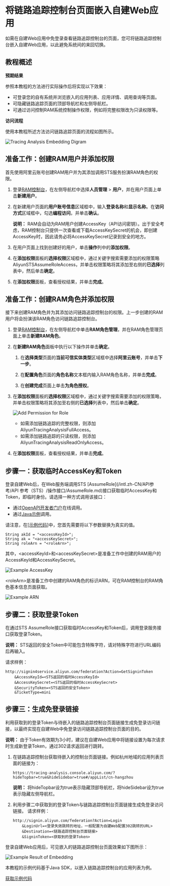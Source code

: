 # 将链路追踪控制台页面嵌入自建Web应用

如需在自建Web应用中免登录查看链路追踪控制台的页面，您可将链路追踪控制台嵌入自建Web应用，以此避免系统间的来回切换。

## 教程概述

**预期结果**

参照本教程的方法进行实际操作后将实现以下效果：

-   可登录您的自有系统并浏览嵌入的应用列表、应用详情、调用查询等页面。
-   可隐藏链路追踪页面的顶部导航栏和左侧导航栏。
-   可通过访问控制RAM系统控制操作权限，例如将完整权限改为只读权限等。

**访问流程**

使用本教程所述方法访问链路追踪页面的流程如图所示。

![Tracing Analysis Embedding Digram](https://static-aliyun-doc.oss-accelerate.aliyuncs.com/assets/img/zh-CN/5192607951/p53905.png)

## 准备工作：创建RAM用户并添加权限

首先使用阿里云账号创建RAM用户并为其添加调用STS服务扮演RAM角色的权限。

1.  登录[RAM控制台](http://ram.console.aliyun.com)，在左侧导航栏中选择**人员管理** \> **用户**，并在用户页面上单击**新建用户**。

2.  在新建用户页面的**用户账号信息**区域框中，输入**登录名称**和**显示名称**。在**访问方式**区域框中，勾选**编程访问**，并单击**确认**。

    **说明：** RAM会自动为RAM用户创建AccessKey（API访问密钥）。出于安全考虑，RAM控制台只提供一次查看或下载AccessKeySecret的机会，即创建AccessKey时，因此请务必将AccessKeySecret记录到安全的地方。

3.  在用户页面上找到创建好的用户，单击**操作**列中的**添加权限**。

4.  在**添加权限**面板的**选择权限**区域框中，通过关键字搜索需要添加的权限策略AliyunSTSAssumeRoleAccess，并单击权限策略将其添加至右侧的**已选择**列表中，然后单击**确定**。

5.  在**添加权限**面板，查看授权结果，并单击**完成**。


## 准备工作：创建RAM角色并添加权限

接下来创建RAM角色并为其添加访问链路追踪控制台的权限。上一步创建的RAM用户将会扮演该RAM角色访问链路追踪控制台。

1.  登录[RAM控制台](http://ram.console.aliyun.com)，在左侧导航栏中单击**RAM角色管理**，并在RAM角色管理页面上单击**新建RAM角色**。

2.  在**新建RAM角色**面板中执行以下操作并单击**确定**。

    1.  在**选择类型**页面的**当前可信实体类型**区域框中选择**阿里云账号**，并单击**下一步**。

    2.  在**配置角色**页面的**角色名称**文本框内输入RAM角色名称，并单击**完成**。

    3.  在**创建完成**页面上单击**为角色授权**。

3.  在**添加权限**面板的**选择权限**区域框中，通过关键字搜索需要添加的权限策略，并单击权限策略将其添加至右侧的**已选择**列表中，然后单击**确定**。

    ![Add Permission for Role](https://static-aliyun-doc.oss-accelerate.aliyuncs.com/assets/img/zh-CN/9646888161/p53909.png)

    -   如需添加链路追踪的完整权限，则添加AliyunTracingAnalysisFullAccess。
    -   如需添加链路追踪的只读权限，则添加AliyunTracingAnalysisReadOnlyAccess。
4.  在**添加权限**面板，查看授权结果，并单击**完成**。


## 步骤一：获取临时AccessKey和Token

登录自建Web后，在Web服务端调用STS [AssumeRole](/intl.zh-CN/API参考/API 参考（STS）/操作接口/AssumeRole.md)接口获取临时AccessKey和Token，即临时身份。请选择一种方式调用该接口：

-   通过[OpenAPI开发者门户](https://next.api.aliyun.com/api/Sts/2015-04-01/AssumeRole)在线调用。
-   通过[Java示例](/intl.zh-CN/SDK参考/SDK参考（RAM）/Java示例.md)调用。

请注意，在[\[示例代码\]](https://arms-apm.oss-cn-hangzhou.aliyuncs.com/tools/embedPage.zip)中，您首先需要将以下参数替换为真实的值。

```
String akId = "<accessKeyId>";
String ak = "<accessKeySecret>";
String roleArn = "<roleArn>";
```

其中，<accessKeyId\>和<accessKeySecret\>是准备工作中创建的RAM用户的AccessKeyId和AccessKeySecret。

![Example AccessKey](https://static-aliyun-doc.oss-accelerate.aliyuncs.com/assets/img/zh-CN/6192607951/p53911.png)

<roleArn\>是准备工作中创建的RAM角色的标识ARN，可在RAM控制台的RAM角色基本信息页面获取。

![Example ARN](https://static-aliyun-doc.oss-accelerate.aliyuncs.com/assets/img/zh-CN/9646888161/p53915.png)

## 步骤二：获取登录Token

在通过STS AssumeRole接口获取临时AccessKey和Token后，调用登录服务接口获取登录Token。

**说明：** STS返回的安全Token中可能包含特殊字符，请对特殊字符进行URL编码后再输入。

请求样例：

```
http://signin4service.aliyun.com/federation?Action=GetSigninToken
    &AccessKeyId=<STS返回的临时AccessKeyId>
    &AccessKeySecret=<STS返回的临时AccessKeySecret>
    &SecurityToken=<STS返回的安全Token>
    &TicketType=mini
```

## 步骤三：生成免登录链接

利用获取到的登录Token与待嵌入的链路追踪控制台页面链接生成免登录访问链接，以最终实现在自建Web中免登录访问链路追踪控制台页面的目的。

**说明：** 由于Token有效期为3小时，建议在自建Web应用中将链接设置为每次请求时生成新登录Token，通过302请求返回进行跳转。

1.  在链路追踪控制台获取待嵌入的控制台页面链接。例如杭州地域的应用列表页面的链接为：

    ```
    https://tracing-analysis.console.aliyun.com/?hideTopbar=true&hideSidebar=true#/appList/cn-hangzhou
    ```

    **说明：** 将hideTopbar设为true表示隐藏顶部导航栏，将hideSidebar设为true表示隐藏左侧导航栏。

2.  利用步骤二中获取到的登录Token与链路追踪控制台页面链接生成免登录访问链接。 请求样例：

    ```
    http://signin.aliyun.com/federation?Action=Login
        &LoginUrl=<登录失效跳转的地址，一般配置为自建Web配置302跳转的URL>
        &Destination=<链路追踪控制台页面链接>
        &SigninToken=<获取到的登录Token>
    ```


登录自建Web应用后，可见嵌入的链路追踪控制台页面效果如下图所示：

![Example Result of Embedding](https://static-aliyun-doc.oss-accelerate.aliyuncs.com/assets/img/zh-CN/6192607951/p53916.png)

本教程的示例代码基于Java SDK，以嵌入链路追踪控制台的应用列表为例。

[获取示例代码](https://arms-apm.oss-cn-hangzhou.aliyuncs.com/tools/embedPage.zip)

